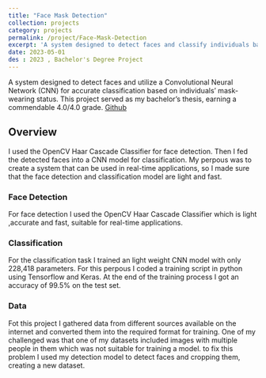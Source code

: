 ```yaml
---
title: "Face Mask Detection"
collection: projects
category: projects
permalink: /project/Face-Mask-Detection
excerpt: 'A system designed to detect faces and classify individuals based on their mask-wearing status.'
date: 2023-05-01
des : 2023 , Bachelor's Degree Project
---
```



A system designed to detect faces and utilize a Convolutional Neural Network (CNN) for accurate classification based on individuals’ mask-wearing status. This project served as my bachelor’s thesis, earning a commendable 4.0/4.0 grade. <a href="https://github.com/zahra-abbasi-vault/Face-Mask-Detection">Github</a>

## Overview
I used the OpenCV Haar Cascade Classifier for face detection. Then I fed the detected faces into a CNN model for classification.
My perpous was to create a system that can be used in real-time applications, so I made sure that the face detection and classification model are light and fast.


### Face Detection
For face detection I used the OpenCV Haar Cascade Classifier which is light ,accurate and fast, suitable for real-time applications.


### Classification
For the classification task I trained an light weight CNN model with only  228,418 parameters. For this perpous I coded a training script in python using Tensorflow and Keras. At the end of the training process I got an accuracy of 99.5% on the test set.


### Data
Fot this project I gathered data from different sources available on the internet and converted them into the required format for training. One of my challenged was that one of my datasets included images with multiple people in them which was not suitable for training a model. to fix this problem I used my detection model to detect faces and cropping them, creating a new dataset.




